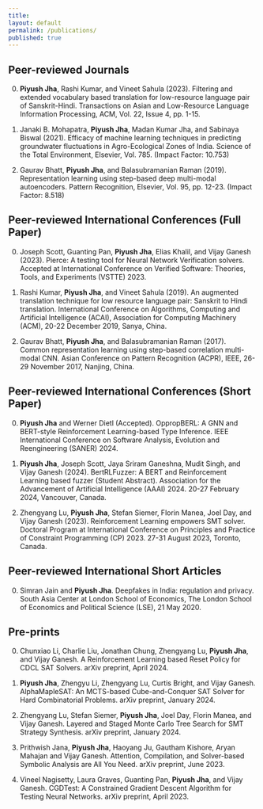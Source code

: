 ```yaml
---
title:
layout: default
permalink: /publications/
published: true
---
```


## Peer-reviewed Journals

0. **Piyush Jha**, Rashi Kumar, and Vineet Sahula (2023). Filtering and extended vocabulary based translation for low-resource language pair of Sanskrit-Hindi. Transactions on Asian and Low-Resource Language Information Processing, ACM, Vol. 22, Issue 4, pp. 1-15.

0. Janaki B. Mohapatra, **Piyush Jha**, Madan Kumar Jha, and Sabinaya Biswal (2021). Efficacy of machine learning techniques in predicting groundwater fluctuations in Agro-Ecological Zones of India. Science of the Total Environment, Elsevier, Vol. 785. (Impact Factor: 10.753)

0.	Gaurav Bhatt, **Piyush Jha**, and Balasubramanian Raman (2019). Representation learning using step-based deep multi-modal autoencoders. Pattern Recognition, Elsevier, Vol. 95, pp. 12-23. (Impact Factor: 8.518)

## Peer-reviewed International Conferences (Full Paper)

0. Joseph Scott, Guanting Pan, **Piyush Jha**, Elias Khalil, and Vijay Ganesh (2023). Pierce: A testing tool for Neural Network Verification solvers. Accepted at International Conference on Verified Software: Theories, Tools, and Experiments (VSTTE) 2023.

0. Rashi Kumar, **Piyush Jha**, and Vineet Sahula (2019). An augmented translation technique for low resource language pair: Sanskrit to Hindi translation. International Conference on Algorithms, Computing and Artificial Intelligence (ACAI), Association for Computing Machinery (ACM), 20-22 December 2019, Sanya, China.

0. Gaurav Bhatt, **Piyush Jha**, and Balasubramanian Raman (2017). Common representation learning using step-based correlation multi-modal CNN. Asian Conference on Pattern Recognition (ACPR), IEEE, 26-29 November 2017, Nanjing, China.

## Peer-reviewed International Conferences (Short Paper)

0. **Piyush Jha** and Werner Dietl (Accepted). OppropBERL: A GNN and BERT-style Reinforcement Learning-based Type Inference. IEEE International Conference on Software Analysis, Evolution and Reengineering (SANER) 2024.

0. **Piyush Jha**, Joseph Scott, Jaya Sriram Ganeshna, Mudit Singh, and Vijay Ganesh (2024). BertRLFuzzer: A BERT and Reinforcement Learning based fuzzer (Student Abstract). Association for the Advancement of Artificial Intelligence (AAAI) 2024. 20-27 February 2024, Vancouver, Canada.

0. Zhengyang Lu, **Piyush Jha**, Stefan Siemer, Florin Manea, Joel Day, and Vijay Ganesh (2023). Reinforcement Learning empowers SMT solver. Doctoral Program at International Conference on Principles and Practice of Constraint Programming (CP) 2023. 27-31 August 2023, Toronto, Canada.

## Peer-reviewed International Short Articles

0. Simran Jain and **Piyush Jha**. Deepfakes in India: regulation and privacy. South Asia Center at London School of Economics, The London School of Economics and Political Science (LSE), 21 May 2020. 

## Pre-prints

0. Chunxiao Li, Charlie Liu, Jonathan Chung, Zhengyang Lu, **Piyush Jha**, and Vijay Ganesh. A Reinforcement Learning based Reset Policy for CDCL SAT Solvers. arXiv preprint, April 2024.

0. **Piyush Jha**, Zhengyu Li, Zhengyang Lu, Curtis Bright, and Vijay Ganesh. AlphaMapleSAT: An MCTS-based Cube-and-Conquer SAT Solver for Hard Combinatorial Problems. arXiv preprint, January 2024. 

0. Zhengyang Lu, Stefan Siemer, **Piyush Jha**, Joel Day, Florin Manea, and Vijay Ganesh. Layered and Staged Monte Carlo Tree Search for SMT Strategy Synthesis. arXiv preprint, January 2024. 

0. Prithwish Jana, **Piyush Jha**, Haoyang Ju, Gautham Kishore, Aryan Mahajan and Vijay Ganesh. Attention, Compilation, and Solver-based Symbolic Analysis are All You Need. arXiv preprint, June 2023.

0. Vineel Nagisetty, Laura Graves, Guanting Pan, **Piyush Jha**, and Vijay Ganesh. CGDTest: A Constrained Gradient Descent Algorithm for Testing Neural Networks. arXiv preprint, April 2023.
